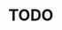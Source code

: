 # TODO
<!--
BUGS or problems to do after uploading new website

    - Fix drop down corners on leads part on moblie by using css options.
    - Fix drop down by adding other color for icon
    - Fix Top photos
    - Fix Robot tab in mobile and use coverflow effect
    - Add sponsors / tiers
    - Download icons for bootstrap and google fonts
    - Have Nav bar color when at sections
    - ^Maybe add small bar or smt under the text at nav^ 
    -
    - Fix the robot page carousel order. Should go 2009=A 2010=B etc.
    - swap robot page to swiper js, maybe? more lazy load, and free mode with Thumbs maybe or use Controller in the api. should fix alot
    - add Parallax to parts of the website.
    - add swiper to main page and add in lazyload for 2 slides ahead.


### 1. Order Pinegrow license
- Send the following email to support@pinegrow.com:

Hello,

I am writing to you on behalf of my high school FRC robotics team, Crevolution Robotics. We are a nonprofit organization with 501(c)3 status. As such, we were looking to get a license of this program at reduced pricing. Attached below is the proof of our non-profit status. If you could let me know of any further information required to order this license, please me know.

Thank you,
Whoever Whoever,
Crevolution Robotics

- Order program
- profit

### 2. Set up new domain (Done)
- Order new domain [go to this [link](https://domains.google.com/registrar/search?searchTerm=team2851&hl=en&tab=1), add the .org or whatever to cart, purchase]
- Follow the [github](https://docs.github.com/en/pages/configuring-a-custom-domain-for-your-github-pages-site/managing-a-custom-domain-for-your-github-pages-site) and [CNAME](https://help.instapage.com/hc/en-us/articles/115013755448-Creating-a-CNAME-record-on-Google-domains-google-) guides
- Troubleshoot or discord dm me if anything goes wrong

### 3. Fix the website
- Self explanatory, fix the website
-->
